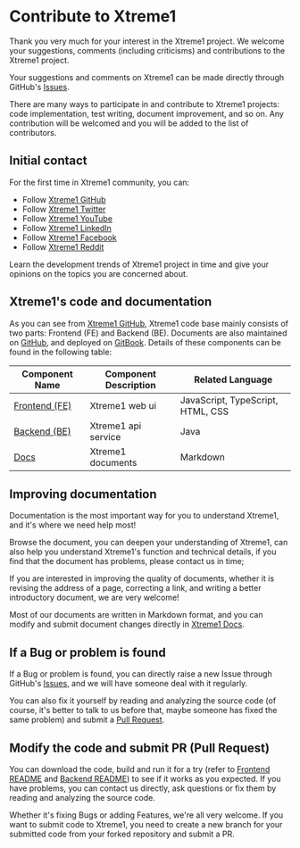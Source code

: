 # Contribute to Xtreme1

Thank you very much for your interest in the Xtreme1 project. We welcome your suggestions, comments (including criticisms) and contributions to the Xtreme1 project.

Your suggestions and comments on Xtreme1 can be made directly through GitHub's [Issues](https://github.com/xtreme1-io/xtreme1/issues/new/choose).

There are many ways to participate in and contribute to Xtreme1 projects: code implementation, test writing, document improvement, and so on. Any contribution will be welcomed and you will be added to the list of contributors.

## Initial contact

For the first time in Xtreme1 community, you can:

* Follow [Xtreme1 GitHub](https://github.com/xtreme1-io/xtreme1)
* Follow [Xtreme1 Twitter](https://twitter.com/Xtreme1io)
* Follow [Xtreme1 YouTube](https://www.youtube.com/@basicai)
* Follow [Xtreme1 LinkedIn](https://linkedin.com/company/basicaius)
* Follow [Xtreme1 Facebook](https://www.facebook.com/basicaiinc)
* Follow [Xtreme1 Reddit](https://www.reddit.com/r/BasicAI)

Learn the development trends of Xtreme1 project in time and give your opinions on the topics you are concerned about.

## Xtreme1's code and documentation

As you can see from [Xtreme1 GitHub](https://github.com/xtreme1-io/xtreme1), Xtreme1 code base mainly consists of two parts: Frontend (FE) and Backend (BE). Documents are also maintained on [GitHub](https://github.com/xtreme1-io/docs), and deployed on [GitBook](https://www.gitbook.com/). Details of these components can be found in the following table:

| Component Name | Component Description | Related Language |
|----------------|-----------------------|------------------|
| [Frontend (FE)](https://github.com/xtreme1-io/xtreme1) | Xtreme1 web ui | JavaScript, TypeScript, HTML, CSS |
| [Backend (BE)](https://github.com/xtreme1-io/xtreme1)  | Xtreme1 api service | Java |
| [Docs](https://github.com/xtreme1-io/docs)        | Xtreme1 documents | Markdown |

## Improving documentation

Documentation is the most important way for you to understand Xtreme1, and it's where we need help most!

Browse the document, you can deepen your understanding of Xtreme1, can also help you understand Xtreme1's function and technical details, if you find that the document has problems, please contact us in time;

If you are interested in improving the quality of documents, whether it is revising the address of a page, correcting a link, and writing a better introductory document, we are very welcome!

Most of our documents are written in Markdown format, and you can modify and submit document changes directly in [Xtreme1 Docs](https://github.com/xtreme1-io/docs).

## If a Bug or problem is found

If a Bug or problem is found, you can directly raise a new Issue through GitHub's [Issues](https://github.com/xtreme1-io/xtreme1/issues/new/choose), and we will have someone deal with it regularly.

You can also fix it yourself by reading and analyzing the source code (of course, it's better to talk to us before that, maybe someone has fixed the same problem) and submit a [Pull Request](https://github.com/xtreme1-io/xtreme1/compare).

## Modify the code and submit PR (Pull Request)

You can download the code, build and run it for a try (refer to [Frontend README](https://github.com/xtreme1-io/xtreme1/blob/main/frontend/README.md) and [Backend README](https://github.com/xtreme1-io/xtreme1/blob/main/backend/README.md)) to see if it works as you expected. If you have problems, you can contact us directly, ask questions or fix them by reading and analyzing the source code.

Whether it's fixing Bugs or adding Features, we're all very welcome. If you want to submit code to Xtreme1, you need to create a new branch for your submitted code from your forked repository and submit a PR.
